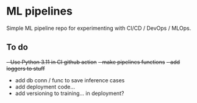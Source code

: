 # ML pipelines

Simple ML pipeline repo for experimenting with CI/CD / DevOps / MLOps.

## To do

~~- Use Python 3.11 in CI github action~~
~~- make pipelines functions~~
~~- add loggers to stuff~~
- add db conn / func to save inference cases
- add deployment code...
- add versioning to training... in deployment?
